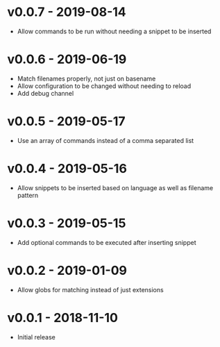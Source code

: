 # v0.0.7 - 2019-08-14
- Allow commands to be run without needing a snippet to be inserted

# v0.0.6 - 2019-06-19
- Match filenames properly, not just on basename
- Allow configuration to be changed without needing to reload
- Add debug channel

# v0.0.5 - 2019-05-17
- Use an array of commands instead of a comma separated list

# v0.0.4 - 2019-05-16
- Allow snippets to be inserted based on language as well as filename pattern

# v0.0.3 - 2019-05-15
- Add optional commands to be executed after inserting snippet

# v0.0.2 - 2019-01-09
- Allow globs for matching instead of just extensions

# v0.0.1 - 2018-11-10
- Initial release
